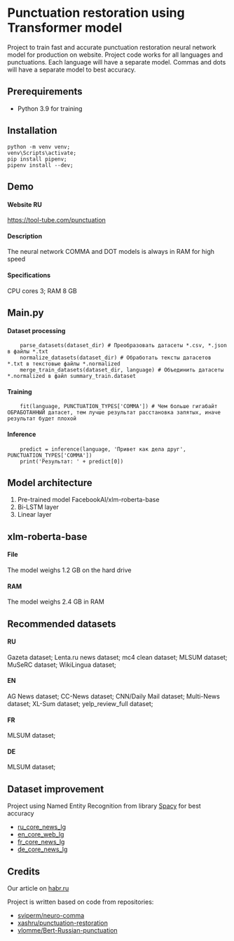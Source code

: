 # Punctuation restoration using Transformer model
Project to train fast and accurate punctuation restoration neural network model for production on website. Project code works for all languages ​​and punctuations. Each language will have a separate model. Commas and dots will have a separate model to best accuracy.

## Prerequirements
* Python 3.9 for training

## Installation
```
python -m venv venv;
venv\Scripts\activate;
pip install pipenv;
pipenv install --dev;
```

## Demo
#### Website RU
https://tool-tube.com/punctuation
#### Description
The neural network COMMA and DOT models is always in RAM for high speed
#### Specifications
CPU cores 3; RAM 8 GB

## Main.py
#### Dataset processing
```
    parse_datasets(dataset_dir) # Преобразовать датасеты *.csv, *.json в файлы *.txt
    normalize_datasets(dataset_dir) # Обработать тексты датасетов  *.txt в текстовые файлы *.normalized
    merge_train_datasets(dataset_dir, language) # Объединить датасеты *.normalized в файл summary_train.dataset
```
#### Training
```
    fit(language, PUNCTUATION_TYPES['COMMA']) # Чем больше гигабайт ОБРАБОТАННЫЙ датасет, тем лучше результат расстановка запятых, иначе результат будет плохой
```
#### Inference
```
    predict = inference(language, 'Привет как дела друг', PUNCTUATION_TYPES['COMMA'])
    print('Результат: ' + predict[0])
```

## Model architecture
1) Pre-trained model FacebookAI/xlm-roberta-base
2) Bi-LSTM layer
3) Linear layer

## xlm-roberta-base
#### File
The model weighs 1.2 GB on the hard drive
#### RAM
The model weighs 2.4 GB in RAM

## Recommended datasets
#### RU
Gazeta dataset; Lenta.ru news dataset; mc4 clean dataset; MLSUM dataset; MuSeRC dataset; WikiLingua dataset;
#### EN
AG News dataset; CC-News dataset; CNN/Daily Mail dataset; Multi-News dataset; XL-Sum dataset; yelp_review_full dataset;
#### FR
MLSUM dataset;
#### DE
MLSUM dataset;

## Dataset improvement
Project using Named Entity Recognition from library [Spacy](https://spacy.io) for best accuracy
- [ru_core_news_lg](https://spacy.io/models/ru)
- [en_core_web_lg](https://spacy.io/models/en)
- [fr_core_news_lg](https://spacy.io/models/fr)
- [de_core_news_lg](https://spacy.io/models/de)

## Credits
Our article on [habr.ru](https://habr.ru)

Project is written based on code from repositories: 
- [sviperm/neuro-comma](https://github.com/sviperm/neuro-comma)
- [xashru/punctuation-restoration](https://github.com/xashru/punctuation-restoration)
- [vlomme/Bert-Russian-punctuation](https://github.com/vlomme/Bert-Russian-punctuation)
